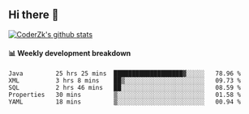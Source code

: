 ## Hi there 👋

[![CoderZk's github stats](https://github-readme-stats.vercel.app/api?username=zhoukuo123&show_icons=true&count_private=true)](https://github.com/anuraghazra/github-readme-stats)

#### :bar_chart: Weekly development breakdown

<!--START_SECTION:waka-->
```text
Java         25 hrs 25 mins  ███████████████████▓░░░░░   78.96 % 
XML          3 hrs 8 mins    ██▒░░░░░░░░░░░░░░░░░░░░░░   09.73 % 
SQL          2 hrs 46 mins   ██░░░░░░░░░░░░░░░░░░░░░░░   08.59 % 
Properties   30 mins         ▒░░░░░░░░░░░░░░░░░░░░░░░░   01.58 % 
YAML         18 mins         ▒░░░░░░░░░░░░░░░░░░░░░░░░   00.94 % 
```
<!--END_SECTION:waka-->
